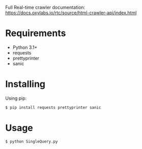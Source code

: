 Full Real-time crawler documentation: https://docs.oxylabs.io/rtc/source/html-crawler-api/index.html

# Requirements

- Python 3.1+
- requests
- prettyprinter
- sanic

# Installing
Using pip:

```bash
$ pip install requests prettyprinter sanic
```

# Usage

```bash
$ python SingleQuery.py
```